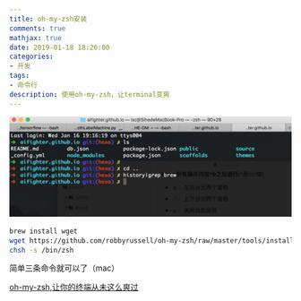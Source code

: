 ```yaml
---
title: oh-my-zsh安装
comments: true
mathjax: true
date: 2019-01-18 18:26:00
categories:
- 开发
tags:
- 命令行
description: 使用oh-my-zsh，让terminal变爽
---
```


![tmux](/images/oh-my-zsh.png)

```bash
brew install wget
wget https://github.com/robbyrussell/oh-my-zsh/raw/master/tools/install.sh -O - | sh
chsh -s /bin/zsh
```

简单三条命令就可以了（mac）



[oh-my-zsh,让你的终端从未这么爽过](https://www.jianshu.com/p/d194d29e488c)